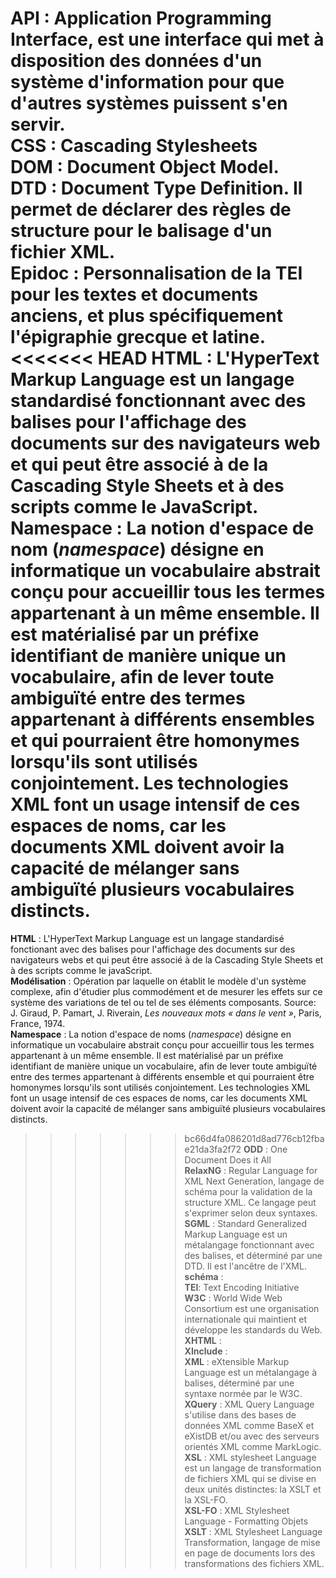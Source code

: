 **API** : Application Programming Interface, est une interface qui met à disposition des données d'un système d'information pour que d'autres systèmes puissent s'en servir.  
**CSS** : Cascading Stylesheets  
**DOM** : Document Object Model.  
**DTD** : Document Type Definition. Il permet de déclarer des règles de structure pour le balisage d'un fichier XML.  
**Epidoc** :  Personnalisation de la TEI pour les textes et documents anciens, et plus spécifiquement l'épigraphie grecque et latine.  
<<<<<<< HEAD
**HTML** : L'HyperText Markup Language est un langage standardisé fonctionnant avec des balises pour l'affichage des documents sur des navigateurs web et qui peut être associé à de la Cascading Style Sheets et à des scripts comme le JavaScript.    
**Namespace** : La notion d'espace de nom (*namespace*) désigne en informatique un vocabulaire abstrait conçu pour accueillir tous les termes appartenant à un même ensemble.  Il est matérialisé par un préfixe identifiant de manière unique un vocabulaire, afin de lever toute ambiguïté entre des termes appartenant à différents ensembles et qui pourraient être homonymes lorsqu'ils sont utilisés conjointement. Les technologies XML font un usage intensif de ces espaces de noms, car les documents XML doivent avoir la capacité de mélanger sans ambiguïté plusieurs vocabulaires distincts.  
=======
**HTML** : L'HyperText Markup Language est un langage standardisé fonctionant avec des balises pour l'affichage des documents sur des navigateurs webs et qui peut être associé à de la Cascading Style Sheets et à des scripts comme le javaScript.  
**Modélisation** : Opération par laquelle on établit le modèle d'un système complexe, afin d'étudier plus commodément et de mesurer les effets sur ce système des variations de tel ou tel de ses éléments composants. Source: J. Giraud, P. Pamart, J. Riverain, *Les nouveaux mots « dans le vent »*, Paris, France, 1974.  
**Namespace** : La notion d'espace de noms (*namespace*) désigne en informatique un vocabulaire abstrait conçu pour accueillir tous les termes appartenant à un même ensemble.  Il est matérialisé par un préfixe identifiant de manière unique un vocabulaire, afin de lever toute ambiguïté entre des termes appartenant à différents ensemble et qui pourraient être homonymes lorsqu'ils sont utilisés conjointement. Les technologies XML font un usage intensif de ces espaces de noms, car les documents XML doivent avoir la capacité de mélanger sans ambiguïté plusieurs vocabulaires distincts.  
>>>>>>> bc66d4fa086201d8ad776cb12fbae21da3fa2f72
**ODD** : One Document Does it All  
**RelaxNG** : Regular Language for XML Next Generation, langage de schéma pour la validation de la structure XML. Ce langage peut s'exprimer selon deux syntaxes.<!--il manque les deux syntaxes non?-->  
**SGML** : Standard Generalized Markup Language est un métalangage fonctionnant avec des balises, et déterminé par une DTD. Il est l'ancêtre de l'XML.  
**schéma** :  
**TEI**: Text Encoding Initiative  
**W3C** : World Wide Web Consortium est une organisation internationale qui maintient et développe les standards du Web.  
**XHTML** :  
**XInclude** :   
**XML** : eXtensible Markup Language est un métalangage à balises, déterminé par une syntaxe normée par le W3C.
**XQuery** : XML Query Language s'utilise dans des bases de données XML comme BaseX et eXistDB et/ou avec des serveurs orientés XML comme MarkLogic.  
**XSL** : XML stylesheet Language est un langage de transformation de fichiers XML qui se divise en deux unités distinctes: la XSLT et la XSL-FO.  
**XSL-FO** : XML Stylesheet Language - Formatting Objets  
**XSLT** : XML Stylesheet Language Transformation, langage de mise en page de documents lors des transformations des fichiers XML.
